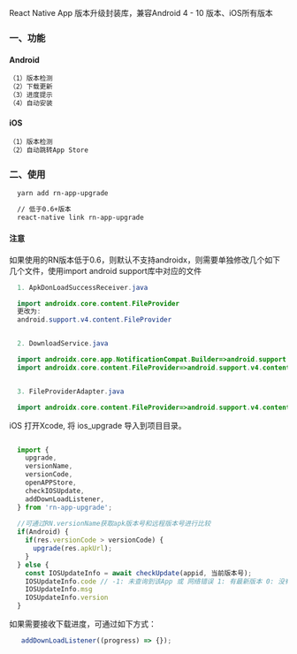
React Native App 版本升级封装库，兼容Android 4 - 10 版本、iOS所有版本

### 一、功能
#### Android
```xml
（1）版本检测
（2）下载更新
（3）进度提示
（4）自动安装
```

#### iOS
```xml
（1）版本检测
（2）自动跳转App Store
```

### 二、使用

```xml
  yarn add rn-app-upgrade

  // 低于0.6+版本
  react-native link rn-app-upgrade
```
#### 注意
如果使用的RN版本低于0.6，则默认不支持androidx，则需要单独修改几个如下几个文件，使用import android support库中对应的文件
```java
  1. ApkDonLoadSuccessReceiver.java

  import androidx.core.content.FileProvider
  更改为:
  android.support.v4.content.FileProvider


  2. DownloadService.java

  import androidx.core.app.NotificationCompat.Builder=>android.support.v4.NotificationCompat.Builder
  import androidx.core.content.FileProvider=>android.support.v4.content.FileProvider


  3. FileProviderAdapter.java

  import androidx.core.content.FileProvider=>android.support.v4.content.FileProvider
```
iOS
打开Xcode, 将 ios_upgrade 导入到项目目录。


```javascript

  import { 
    upgrade,
    versionName,
    versionCode,
    openAPPStore,
    checkIOSUpdate,
    addDownLoadListener,
  } from 'rn-app-upgrade';
  
  //可通过RN.versionName获取apk版本号和远程版本号进行比较
  if(Android) {
    if(res.versionCode > versionCode) {
      upgrade(res.apkUrl);
    }
  } else {
    const IOSUpdateInfo = await checkUpdate(appid, 当前版本号);
    IOSUpdateInfo.code // -1: 未查询到该App 或 网络错误 1: 有最新版本 0: 没有新版本
    IOSUpdateInfo.msg
    IOSUpdateInfo.version
  }
```

如果需要接收下载进度，可通过如下方式：
```javascript
   addDownLoadListener((progress) => {});
```
